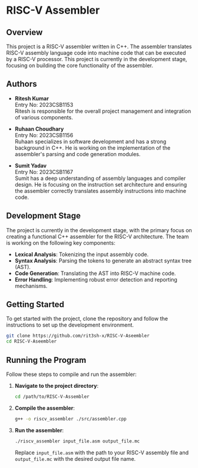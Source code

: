# RISC-V Assembler

## Overview
This project is a RISC-V assembler written in C++. The assembler translates RISC-V assembly language code into machine code that can be executed by a RISC-V processor. This project is currently in the development stage, focusing on building the core functionality of the assembler.

## Authors
- **Ritesh Kumar**  
  Entry No: 2023CSB1153  
  Ritesh is responsible for the overall project management and integration of various components.

- **Ruhaan Choudhary**  
  Entry No: 2023CSB1156  
  Ruhaan specializes in software development and has a strong background in C++. He is working on the implementation of the assembler's parsing and code generation modules.

- **Sumit Yadav**  
  Entry No: 2023CSB1167  
  Sumit has a deep understanding of assembly languages and compiler design. He is focusing on the instruction set architecture and ensuring the assembler correctly translates assembly instructions into machine code.

## Development Stage
The project is currently in the development stage, with the primary focus on creating a functional C++ assembler for the RISC-V architecture. The team is working on the following key components:
- **Lexical Analysis**: Tokenizing the input assembly code.
- **Syntax Analysis**: Parsing the tokens to generate an abstract syntax tree (AST).
- **Code Generation**: Translating the AST into RISC-V machine code.
- **Error Handling**: Implementing robust error detection and reporting mechanisms.

## Getting Started
To get started with the project, clone the repository and follow the instructions to set up the development environment.

```bash
git clone https://github.com/rit3sh-x/RISC-V-Aseembler
cd RISC-V-Aseembler
```

## Running the Program
Follow these steps to compile and run the assembler:

1. **Navigate to the project directory**:
    ```bash
    cd /path/to/RISC-V-Assembler
    ```

2. **Compile the assembler**:
    ```bash
    g++ -o riscv_assembler ./src/assembler.cpp
    ```

3. **Run the assembler**:
    ```bash
    ./riscv_assembler input_file.asm output_file.mc
    ```

    Replace `input_file.asm` with the path to your RISC-V assembly file and `output_file.mc` with the desired output file name.